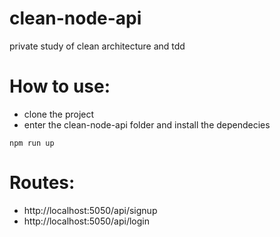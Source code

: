 # clean-node-api
private study of clean architecture and tdd

# How to use:
- clone the project
- enter the clean-node-api folder and install the dependecies
```
npm run up
```
# Routes:
- http://localhost:5050/api/signup
- http://localhost:5050/api/login


